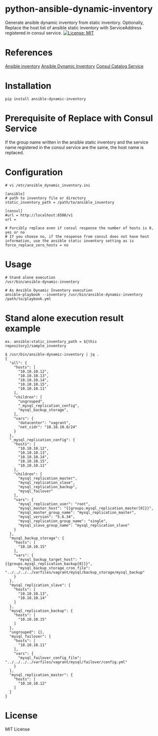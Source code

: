 # python-ansible-dynamic-inventory
Generate ansible dynamic inventory from static inventory.
Optionally, Replace the host list of ansible static inventory with ServiceAddress registered in consul service.
[![License: MIT](https://img.shields.io/badge/License-MIT-yellow.svg)](https://opensource.org/licenses/MIT)

# References
  [Ansible inventory](http://docs.ansible.com/ansible/intro_inventory.html)
  [Ansible Dynamic Inventory](http://docs.ansible.com/ansible/intro_dynamic_inventory.html)
  [Consul Catalog Service](https://www.consul.io/docs/agent/http/catalog.html#catalog_service)

# Installation
    pip install ansible-dynamic-inventory

# Prerequisite of Replace with Consul Service
  If the group name written in the ansible static inventory and the service name registered in the consul service are the same, the host name is replaced.

# Configuration
    # vi /etc/ansible_dynamic_inventory.ini

    [ansible]
    # path to inventory file or directory
    static_inventory_path = /path/to/ansible_inventory

    [consul]
    #url = http://localhost:8500/v1
    url =

    # Forcibly replace even if consul response the number of hosts is 0, yes or no
    # If you choose no, if the response from consul does not have host information, use the ansible static inventory setting as is
    force_replace_zero_hosts = no

# Usage
    # Stand alone execution
    /usr/bin/ansible-dynamic-inventory

    # As Ansible Dynamic Inventory execution
    ansible-playbook --inventory /usr/bin/ansible-dynamic-inventory /path/to/playbook.yml

# Stand alone execution result example
    ex. ansible:static_inventory_path = ${this repository}/sample_inventory

    $ /usr/bin/ansible-dynamic-inventory | jq .
    {
      "all": {
        "hosts": [
          "10.10.10.12",
          "10.10.10.13",
          "10.10.10.14",
          "10.10.10.15",
          "10.10.10.11"
        ],
        "children": [
          "ungrouped",
          "_mysql_replication_config",
          "mysql_backup_storage",
        ],
        "vars": {
          "datacenter": "vagrant",
          "net_cidr": "10.10.10.0/24"
        }
      },
      "_mysql_replication_config": {
        "hosts": [
          "10.10.10.12",
          "10.10.10.13",
          "10.10.10.14",
          "10.10.10.15",
          "10.10.10.11"
        ],
        "children": [
          "mysql_replication_master",
          "mysql_replication_slave",
          "mysql_replication_backup",
          "mysql_failover"
        ],
        "vars": {
          "mysql_replication_user": "root",
          "mysql_master_host": "{{groups.mysql_replication_master[0]}}",
          "mysql_master_group_name": "mysql_replication_master",
          "mysql_version": "5.6.34",
          "mysql_replication_group_name": "single",
          "mysql_slave_group_name": "mysql_replication_slave"
        }
      },
      "mysql_backup_storage": {
        "hosts": [
          "10.10.10.15"
        ],
        "vars": {
          "mysql_backup_target_host": "{{groups.mysql_replication_backup[0]}}",
          "mysql_backup_storage_cron_file": "../../../../varfiles/vagrant/mysql/backup_storage/mysql_backup"
        }
      },
      "mysql_replication_slave": {
        "hosts": [
          "10.10.10.13",
          "10.10.10.14"
        ]
      },
      "mysql_replication_backup": {
        "hosts": [
          "10.10.10.15"
        ]
      },
      "ungrouped": {},
      "mysql_failover": {
        "hosts": [
          "10.10.10.11"
        ],
        "vars": {
          "mysql_failover_config_file": "../../../../varfiles/vagrant/mysql/failover/config.yml"
        }
      },
      "mysql_replication_master": {
        "hosts": [
          "10.10.10.12"
        ]
      }
    }

# License
MIT License
